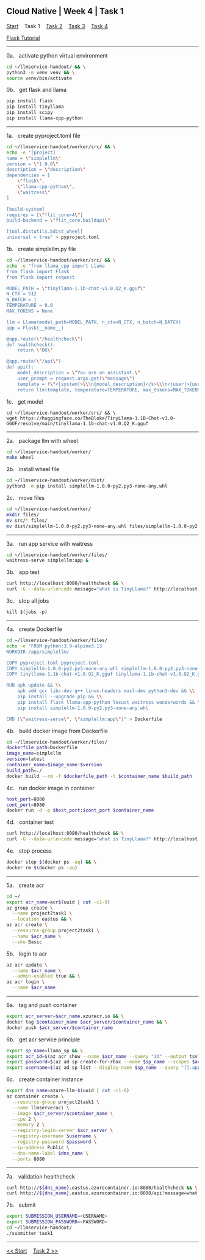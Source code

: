 ## Cloud Native | Week 4 | Task 1

[Start](https://github.com/AFC-AI2C-Cohort-04/coleman-code/blob/main/cloud_native/week_4/start.md)    Task 1    [Task 2](https://github.com/AFC-AI2C-Cohort-04/coleman-code/blob/main/cloud_native/week_4/task_2.md)    [Task 3](https://github.com/AFC-AI2C-Cohort-04/coleman-code/blob/main/cloud_native/week_4/task_3.md)    [Task 4](https://github.com/AFC-AI2C-Cohort-04/coleman-code/blob/main/cloud_native/week_4/task_4.md)

[Flask Tutorial](https://github.com/AFC-AI2C-Cohort-04/coleman-code/blob/main/tutorials/flask.md)

---

0a.   activate python virtual environment
``` bash
cd ~/llmservice-handout/ && \
python3 -m venv venv && \
source venv/bin/activate
```

0b.   get flask and llama
``` bash
pip install flask
pip install tinyllama
pip install scipy
pip install llama-cpp-python
```

---

1a.   create pyproject.toml file
``` bash
cd ~/llmservice-handout/worker/src/ && \
echo -e "[project]
name = \"simplellm\"
version = \"1.0.0\"
description = \"description\"
dependencies = [
    \"flask\",
    \"llama-cpp-python\",
    \"waitress\"
]

[build-system]
requires = [\"flit_core<4\"]
build-backend = \"flit_core.buildapi\"

[tool.distutils.bdist_wheel]
universal = true" > pyproject.toml
```

1b.   create simplellm.py file
``` bash
cd ~/llmservice-handout/worker/src/ && \
echo -e "from llama_cpp import Llama
from flask import Flask
from flask import request

MODEL_PATH = \"tinyllama-1.1b-chat-v1.0.Q2_K.gguf\"
N_CTX = 512
N_BATCH = 1
TEMPERATURE = 0.0
MAX_TOKENS = None

llm = Llama(model_path=MODEL_PATH, n_ctx=N_CTX, n_batch=N_BATCH)
app = Flask(__name__)

@app.route(\"/healthcheck\")
def healthcheck():
    return \"OK\"

@app.route(\"/api\")
def api():
    model_description = \"You are an assistant.\"
    user_prompt = request.args.get(\"message\")
    template = f\"<|system|>\\\n{model_description}</s>\\\n<|user|>{user_prompt}</s><|assistant|>\"
    return llm(template, temperature=TEMPERATURE, max_tokens=MAX_TOKENS)" > simplellm.py
```

1c.   get model
```
cd ~/llmservice-handout/worker/src/ && \
wget https://huggingface.co/TheBloke/TinyLlama-1.1B-Chat-v1.0-GGUF/resolve/main/tinyllama-1.1b-chat-v1.0.Q2_K.gguf
```

---

2a.   package llm with wheel
``` bash
cd ~/llmservice-handout/worker/
make wheel
```

2b.   install wheel file
``` bash
cd ~/llmservice-handout/worker/dist/
python3 -m pip install simplellm-1.0.0-py2.py3-none-any.whl
```

2c.   move files
``` bash
cd ~/llmservice-handout/worker/
mkdir files/
mv src/* files/
mv dist/simplellm-1.0.0-py2.py3-none-any.whl files/simplellm-1.0.0-py2.py3-none-any.whl
```

---

3a.   run app service with waitress
``` bash
cd ~/llmservice-handout/worker/files/
waitress-serve simplellm:app &
```

3b.   app test
``` bash
curl http://localhost:8080/healthcheck && \
curl -G --data-urlencode message="what is TinyLlama?" http://localhost:8080/api
```

3c.   stop all jobs
```
kill $(jobs -p)
```

---

4a.   create Dockerfile
``` bash
cd ~/llmservice-handout/worker/files/
echo -e "FROM python:3.9-alpine3.13
WORKDIR /app/simplellm/

COPY pyproject.toml pyproject.toml
COPY simplellm-1.0.0-py2.py3-none-any.whl simplellm-1.0.0-py2.py3-none-any.whl
COPY tinyllama-1.1b-chat-v1.0.Q2_K.gguf tinyllama-1.1b-chat-v1.0.Q2_K.gguf

RUN apk update && \\
    apk add gcc libc-dev g++ linux-headers musl-dev python3-dev && \\
    pip install --upgrade pip && \\
    pip install flask llama-cpp-python locust waitress wonderwords && \\
    pip install simplellm-1.0.0-py2.py3-none-any.whl

CMD [\"waitress-serve\", \"simplellm:app\"]" > Dockerfile
```

4b.   build docker image from Dockerfile
``` bash
cd ~/llmservice-handout/worker/files/
dockerfile_path=Dockerfile
image_name=simplellm
version=latest
container_name=$image_name:$version
build_path=./
docker build --rm -f $dockerfile_path -t $container_name $build_path
```

4c.   run docker image in container
``` bash
host_port=8080
cont_port=8080
docker run -d -p $host_port:$cont_port $container_name
```

4d.   container test
``` bash
curl http://localhost:8080/healthcheck && \
curl -G --data-urlencode message="what is TinyLlama?" http://localhost:8080/api
```

4e.   stop process
``` bash
docker stop $(docker ps -aq) && \
docker rm $(docker ps -aq)
```

---

5a.   create acr
``` bash
cd ~/
export acr_name=acr$(uuid | cut -c1-8)
az group create \
  --name project2task1 \
  --location eastus && \
az acr create \
  --resource-group project2task1 \
  --name $acr_name \
  --sku Basic
```

5b.   login to acr
``` bash
az acr update \
  --name $acr_name \
  --admin-enabled true && \
az acr login \
  --name $acr_name
```

---

6a.   tag and push container
``` bash
export acr_server=$acr_name.azurecr.io && \
docker tag $container_name $acr_server/$container_name && \
docker push $acr_server/$container_name
```

6b.   get acr service principle
``` bash
export sp_name=llama_sp && \
export acr_id=$(az acr show --name $acr_name --query "id" --output tsv) && \
export password=$(az ad sp create-for-rbac --name $sp_name --scopes $acr_id --role acrpull --query "password" --output tsv) && \
export username=$(az ad sp list --display-name $sp_name --query "[].appId" --output tsv)
```

6c.   create container instance
``` bash
export dns_name=azure-llm-$(uuid | cut -c1-8)
az container create \
  --resource-group project2task1 \
  --name llmserveraci \
  --image $acr_server/$container_name \
  --cpu 2 \
  --memory 2 \
  --registry-login-server $acr_server \
  --registry-username $username \
  --registry-password $password \
  --ip-address Public \
  --dns-name-label $dns_name \
  --ports 8080
```

---

7a.   validation healthcheck
``` bash
curl http://${dns_name}.eastus.azurecontainer.io:8080/healthcheck && \
curl http://${dns_name}.eastus.azurecontainer.io:8080/api?message=what
```

7b.   submit
``` bash
export SUBMISSION_USERNAME=<USERNAME>
export SUBMISSION_PASSWORD=<PASSWORD>
cd ~/llmservice-handout/
./submitter task1
```

---

[<< Start](https://github.com/AFC-AI2C-Cohort-04/coleman-code/blob/main/cloud_native/week_4/start.md)    [Task 2 >>](https://github.com/AFC-AI2C-Cohort-04/coleman-code/blob/main/cloud_native/week_4/task_2.md)
